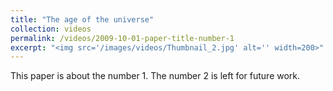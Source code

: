 ```yaml
---
title: "The age of the universe"
collection: videos
permalink: /videos/2009-10-01-paper-title-number-1
excerpt: "<img src='/images/videos/Thumbnail_2.jpg' alt='' width=200>"
---
```


This paper is about the number 1. The number 2 is left for future work.